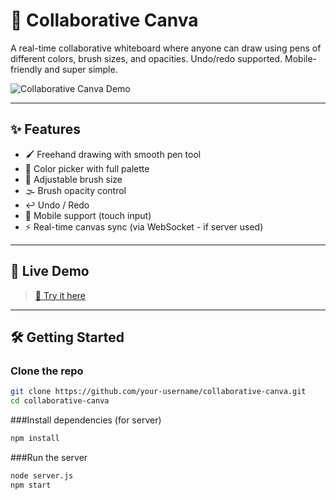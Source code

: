 # 🎨 Collaborative Canva

A real-time collaborative whiteboard where anyone can draw using pens of different colors, brush sizes, and opacities. Undo/redo supported. Mobile-friendly and super simple.

![Collaborative Canva Demo](demo.png)

---

## ✨ Features

- 🖌️ Freehand drawing with smooth pen tool
- 🎨 Color picker with full palette
- 📏 Adjustable brush size
- 🌫️ Brush opacity control
- ↩️ Undo / Redo
- 📱 Mobile support (touch input)
- ⚡ Real-time canvas sync (via WebSocket - if server used)

---

## 🚀 Live Demo

> [🧪 Try it here](https://collaborative-whiteboard-kfu2.onrender.com)

---

## 🛠️ Getting Started

### Clone the repo

```bash
git clone https://github.com/your-username/collaborative-canva.git
cd collaborative-canva
```

###Install dependencies (for server)
```bash
npm install
```

###Run the server
```bash
node server.js
npm start
```
